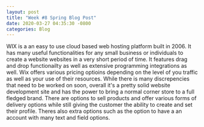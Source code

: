 ```yaml
---
layout: post
title: "Week #8 Spring Blog Post"
date: 2020-03-27 04:35:30 -0800
categories: Blog
---
```

 
WIX is a an easy to use cloud based web hosting platform built in 2006. It has many useful functionalities for any small business or individuals to create a website websites in a very short period of time. It features drag and drop functionailty as well as extensive programming integrations as well. Wix offers various pricing optioins depending on the level of you traffic as well as your use of their resources. While there is many discrepencies that need to be worked on soon, overall it's a pretty solid website development site and has the power to bring a normal corner store to a full fledged brand. There are options to sell products and offer various forms of delivery options while still giving the customer the ability to create and set their profile. Theres also extra options such as the option to have a an account with many text and  field options.
